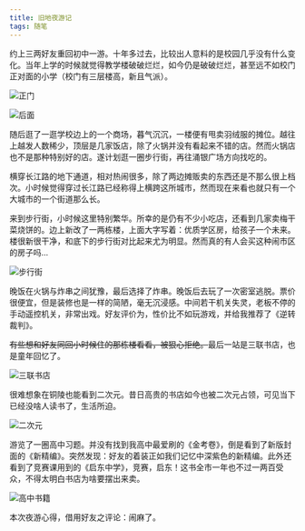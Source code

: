 ```yaml
---
title: 旧地夜游记
tags: 随笔
---
```


约上三两好友重回初中一游。十年多过去，比较出人意料的是校园几乎没有什么变化。当年上学的时候就觉得教学楼破破烂烂，如今仍是破破烂烂，甚至远不如校门正对面的小学（校门有三层楼高，新且气派）。

![正门](https://Mizuno-Ai.wu-kan.cn/assets/image/2025/01/25/5.webp)

![后面](https://Mizuno-Ai.wu-kan.cn/assets/image/2025/01/25/6.webp)

随后逛了一逛学校边上的一个商场，暮气沉沉，一楼便有甩卖羽绒服的摊位。越往上越发人数稀少，顶层是几家饭店，除了火锅并没有看起来不错的店。然而火锅店也不是那种特别好的店。遂计划逛一圈步行街，再往涌银广场方向找吃的。

横穿长江路的地下通道，相对热闹很多，除了两边摊贩卖的东西还是不那么很上档次。小时候觉得穿过长江路已经称得上横跨这所城市，然而现在来看也就只有一个大城市的一个街道那么长。

来到步行街，小时候这里特别繁华。所幸的是仍有不少小吃店，还看到几家卖梅干菜烧饼的。边上新改了一两栋楼，上面大字写着：优质学区房，给孩子一个未来。楼很新很干净，和底下的步行街对比起来尤为明显。然而真的有人会买这种闹市区的房子吗…

![步行街](https://Mizuno-Ai.wu-kan.cn/assets/image/2025/01/25/1.webp)

晚饭在火锅与炸串之间犹豫，最后选择了炸串。晚饭后去玩了一次密室逃脱。票价很便宜，但是装修也是一样的简陋，毫无沉浸感。中间若干机关失灵，老板不停的手动遥控机关，非常出戏。好友评价为，性价比不如玩游戏，并给我推荐了《逆转裁判》。

~~有些想和好友同回小时候住的那栋楼看看，被狠心拒绝。~~最后一站是三联书店，也是童年回忆了。

![三联书店](https://Mizuno-Ai.wu-kan.cn/assets/image/2025/01/25/2.webp)

很难想象在铜陵也能看到二次元。昔日高贵的书店如今也被二次元占领，可见当下已经没啥人读书了，生活所迫。

![二次元](https://Mizuno-Ai.wu-kan.cn/assets/image/2025/01/25/4.webp)

游览了一圈高中习题。并没有找到我高中最爱刷的《金考卷》，倒是看到了新版封面的《新精编》。突然发现：好友的着装正如我们记忆中深紫色的新精编。此外还看到了竞赛课用到的《启东中学》，竞赛，启东！这书全市一年也不过一两百受众，不得太明白书店为啥要摆出来卖。

![高中书籍](https://Mizuno-Ai.wu-kan.cn/assets/image/2025/01/25/3.webp)

本次夜游心得，借用好友之评论：闹麻了。
